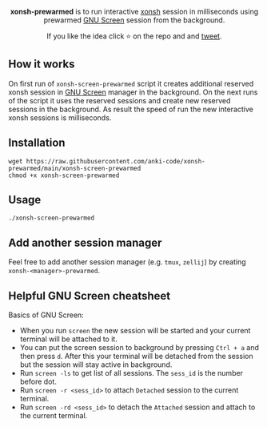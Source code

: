 <p align="center">
<b>xonsh-prewarmed</b> is to run interactive <a href="https://xon.sh">xonsh</a> session in milliseconds using prewarmed <a href="https://www.gnu.org/software/screen/">GNU Screen</a> session from the background.
</p>

<p align="center">  
If you like the idea click ⭐ on the repo and and <a href="https://twitter.com/intent/tweet?text=Nice%20xontrib%20for%20the%20xonsh%20shell!&url=https://github.com/anki-code/xonsh-prewarmed" target="_blank">tweet</a>.
</p>

## How it works

On first run of `xonsh-screen-prewarmed` script it creates additional reserved xonsh session in [GNU Screen](https://www.gnu.org/software/screen/) manager in the background. On the next runs of the script it uses the reserved sessions and create new reserved sessions in the background. As result the speed of run the new interactive xonsh sessions is milliseconds.

## Installation

```xsh
wget https://raw.githubusercontent.com/anki-code/xonsh-prewarmed/main/xonsh-screen-prewarmed
chmod +x xonsh-screen-prewarmed
```

## Usage

```xsh
./xonsh-screen-prewarmed
```

## Add another session manager

Feel free to add another session manager (e.g. `tmux`, `zellij`) by creating `xonsh-<manager>-prewarmed`.

## Helpful GNU Screen cheatsheet

Basics of GNU Screen:

* When you run `screen` the new session will be started and your current terminal will be attached to it.
* You can put the screen session to background by pressing `Ctrl + a` and then press `d`. After this your terminal will be detached from the session but the session will stay active in background.
* Run `screen -ls` to get list of all sessions. The `sess_id` is the number before dot.
* Run `screen -r <sess_id>` to attach `Detached` session to the current terminal.
* Run `screen -rd <sess_id>` to detach the `Attached` session and attach to the current terminal.
